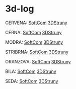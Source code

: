 # 3d-log

CERVENA:
[SoftCom](https://www.softcom.cz/eshop/tiskova-struna-filament-gembird-abs-1-75mm-1kg-cervena_d193618.html)
[3DStruny](http://www.3dstruny.cz/3D-multimode-tiskova-struna-ABS-cervena-1-75-mm-6-metru-d1018.htm)

CERNA:
[SoftCom](https://www.softcom.cz/eshop/filament-devil-design-abs-black-1-75-mm-1-kg_d205143.html)
[3DStruny](http://www.3dstruny.cz/3D-multimode-tiskova-struna-ABS-cerna-1-75-mm-1-Kg-d465.htm)

MODRA:
[SoftCom](https://www.softcom.cz/eshop/filament-devil-design-abs-super-blue-1-75-mm-1-kg_d205151.html)
[3DStruny](http://www.3dstruny.cz/3D-multimode-tiskova-struna-ABS-modra-1-75-mm-1-Kg-d466.htm)

STRIBRNA:
[SoftCom](https://www.softcom.cz/eshop/tiskova-struna-gembird-abs-stribrna-1-75mm-1kg_d206277.html)
[3DStruny](http://www.3dstruny.cz/3D-multimode-tiskova-struna-ABS-stribrna-1-75-mm-1-Kg-d493.htm)

ORANZOVA:
[SoftCom](https://www.softcom.cz/eshop/filament-devil-design-abs-orange-1-75-mm-1-kg-_d201185.html)
[3DStruny](http://www.3dstruny.cz/3D-multimode-tiskova-struna-ABS-oranzova-1-75-mm-1-Kg-d505.htm)

BILA:
[SoftCom](https://www.softcom.cz/eshop/filament-devil-design-abs-white-1-75-mm-1-kg_d195343.html)
[3DStruny](http://www.3dstruny.cz/3D-multimode-tiskova-struna-ABS-bila-1-75-mm-1-Kg-d485.htm)

SEDA:
[SoftCom](https://www.softcom.cz/eshop/filament-devil-design-abs-grey-1-75-mm-1-kg_d205154.html)
[3DStruny](http://www.3dstruny.cz/3D-multimode-tiskova-struna-ABS-zelena-1-75-mm-6-metru-d1016.htm)

